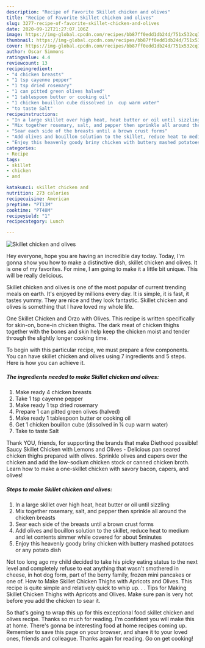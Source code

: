 ```yaml
---
description: "Recipe of Favorite Skillet chicken and olives"
title: "Recipe of Favorite Skillet chicken and olives"
slug: 3277-recipe-of-favorite-skillet-chicken-and-olives
date: 2020-09-12T21:27:07.106Z
image: https://img-global.cpcdn.com/recipes/bb87ff0edd1db24d/751x532cq70/skillet-chicken-and-olives-recipe-main-photo.jpg
thumbnail: https://img-global.cpcdn.com/recipes/bb87ff0edd1db24d/751x532cq70/skillet-chicken-and-olives-recipe-main-photo.jpg
cover: https://img-global.cpcdn.com/recipes/bb87ff0edd1db24d/751x532cq70/skillet-chicken-and-olives-recipe-main-photo.jpg
author: Oscar Simmons
ratingvalue: 4.4
reviewcount: 13
recipeingredient:
- "4 chicken breasts"
- "1 tsp cayenne pepper"
- "1 tsp dried rosemary"
- "1 can pitted green olives halved"
- "1 tablespoon butter or cooking oil"
- "1 chicken bouillon cube dissolved in  cup warm water"
- "to taste Salt"
recipeinstructions:
- "In a large skillet over high heat, heat butter or oil until sizzling"
- "Mix together rosemary, salt, and pepper then sprinkle all around the chicken breasts"
- "Sear each side of the breasts until a brown crust forms"
- "Add olives and bouillon solution to the skillet, reduce heat to medium and let contents simmer while covered for about 5minutes"
- "Enjoy this heavenly goody briny chicken with buttery mashed potatoes or any potato dish"
categories:
- Recipe
tags:
- skillet
- chicken
- and

katakunci: skillet chicken and 
nutrition: 273 calories
recipecuisine: American
preptime: "PT13M"
cooktime: "PT48M"
recipeyield: "1"
recipecategory: Lunch

---
```



![Skillet chicken and olives](https://img-global.cpcdn.com/recipes/bb87ff0edd1db24d/751x532cq70/skillet-chicken-and-olives-recipe-main-photo.jpg)

Hey everyone, hope you are having an incredible day today. Today, I'm gonna show you how to make a distinctive dish, skillet chicken and olives. It is one of my favorites. For mine, I am going to make it a little bit unique. This will be really delicious.

Skillet chicken and olives is one of the most popular of current trending meals on earth. It's enjoyed by millions every day. It is simple, it is fast, it tastes yummy. They are nice and they look fantastic. Skillet chicken and olives is something that I have loved my whole life.

One Skillet Chicken and Orzo with Olives. This recipe is written specifically for skin-on, bone-in chicken thighs. The dark meat of chicken thighs together with the bones and skin help keep the chicken moist and tender through the slightly longer cooking time.


To begin with this particular recipe, we must prepare a few components. You can have skillet chicken and olives using 7 ingredients and 5 steps. Here is how you can achieve it.

<!--inarticleads1-->

##### The ingredients needed to make Skillet chicken and olives:

1. Make ready 4 chicken breasts
1. Take 1 tsp cayenne pepper
1. Make ready 1 tsp dried rosemary
1. Prepare 1 can pitted green olives (halved)
1. Make ready 1 tablespoon butter or cooking oil
1. Get 1 chicken bouillon cube (dissolved in ¼ cup warm water)
1. Take to taste Salt


Thank YOU, friends, for supporting the brands that make Diethood possible! Saucy Skillet Chicken with Lemons and Olives - Delicious pan seared chicken thighs prepared with olives. Sprinkle olives and capers over the chicken and add the low-sodium chicken stock or canned chicken broth. Learn how to make a one-skillet chicken with savory bacon, capers, and olives! 

<!--inarticleads2-->

##### Steps to make Skillet chicken and olives:

1. In a large skillet over high heat, heat butter or oil until sizzling
1. Mix together rosemary, salt, and pepper then sprinkle all around the chicken breasts
1. Sear each side of the breasts until a brown crust forms
1. Add olives and bouillon solution to the skillet, reduce heat to medium and let contents simmer while covered for about 5minutes
1. Enjoy this heavenly goody briny chicken with buttery mashed potatoes or any potato dish


Not too long ago my child decided to take his picky eating status to the next level and completely refuse to eat anything that wasn&#39;t smothered in cheese, in hot dog form, part of the berry family, frozen mini pancakes or one of. How to Make Skillet Chicken Thighs with Apricots and Olives. This recipe is quite simple and relatively quick to whip up. . . Tips for Making Skillet Chicken Thighs with Apricots and Olives. Make sure pan is very hot before you add the chicken to sear it. 

So that's going to wrap this up for this exceptional food skillet chicken and olives recipe. Thanks so much for reading. I'm confident you will make this at home. There's gonna be interesting food at home recipes coming up. Remember to save this page on your browser, and share it to your loved ones, friends and colleague. Thanks again for reading. Go on get cooking!
